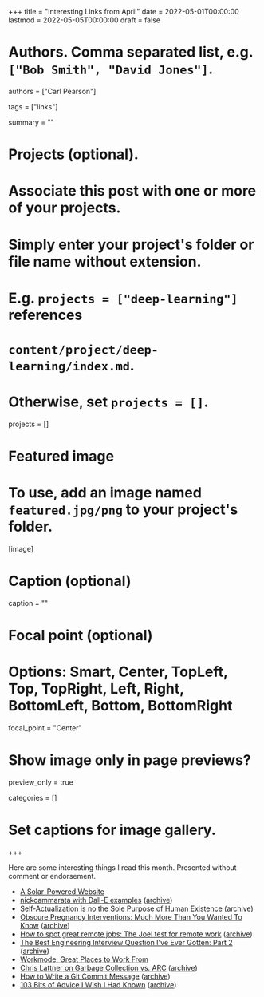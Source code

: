 +++
title = "Interesting Links from April"
date = 2022-05-01T00:00:00
lastmod = 2022-05-05T00:00:00
draft = false

# Authors. Comma separated list, e.g. `["Bob Smith", "David Jones"]`.
authors = ["Carl Pearson"]

tags = ["links"]

summary = ""

# Projects (optional).
#   Associate this post with one or more of your projects.
#   Simply enter your project's folder or file name without extension.
#   E.g. `projects = ["deep-learning"]` references 
#   `content/project/deep-learning/index.md`.
#   Otherwise, set `projects = []`.
projects = []

# Featured image
# To use, add an image named `featured.jpg/png` to your project's folder. 
[image]
  # Caption (optional)
  caption = ""

  # Focal point (optional)
  # Options: Smart, Center, TopLeft, Top, TopRight, Left, Right, BottomLeft, Bottom, BottomRight
  focal_point = "Center"

  # Show image only in page previews?
  preview_only = true


categories = []

# Set captions for image gallery.


+++

Here are some interesting things I read this month.
Presented without comment or endorsement.

* [A Solar-Powered Website][1]
* [nickcammarata with Dall-E examples][2] ([archive][2w])
* [Self-Actualization is no the Sole Purpose of Human Existence][3] ([archive][3w])
* [Obscure Pregnancy Interventions: Much More Than You Wanted To Know][4] ([archive][4w])
* [How to spot great remote jobs: The Joel test for remote work][5] ([archive][5w])
* [The Best Engineering Interview Question I've Ever Gotten: Part 2][6] ([archive][6w])
* [Workmode: Great Places to Work From][7]
* [Chris Lattner on Garbage Collection vs. ARC][8] ([archive][8w])
* [How to Write a Git Commit Message][9] ([archive][9w])
* [103 Bits of Advice I Wish I Had Known][10] ([archive][10w])

[1]: https://witch.solar/

[2]: https://twitter.com/nickcammarata/status/1511861061988892675?s=21&t=8aSpwebIGVPb0LkksGkgXA
[2w]: https://web.archive.org/web/20220506030145/https://twitter.com/nickcammarata/status/1511861061988892675?s=21&t=8aSpwebIGVPb0LkksGkgXA

[3]: https://freddiedeboer.substack.com/p/self-actualization-is-not-the-sole
[3w]: https://web.archive.org/web/20220506030309/https://freddiedeboer.substack.com/p/self-actualization-is-not-the-sole

[4]: https://astralcodexten.substack.com/p/obscure-pregnancy-interventions-much
[4w]: https://web.archive.org/web/20220506014012/https://astralcodexten.substack.com/p/obscure-pregnancy-interventions-much

[5]: https://andreschweighofer.com/career/how-to-spot-great-remote-jobs-the-joel-test-for-remote-work/
[5w]: https://web.archive.org/web/20220506025759/https://andreschweighofer.com/career/how-to-spot-great-remote-jobs-the-joel-test-for-remote-work/

[6]: https://quuxplusone.github.io/blog/2022/01/07/memcached-interview-solution/
[6w]: https://web.archive.org/web/20220424023538/https://quuxplusone.github.io/blog/2022/01/07/memcached-interview-solution/

[7]: https://workmode.co/

[8]: https://atp.fm/205-chris-lattner-interview-transcript#gc
[8w]: https://web.archive.org/web/20211101114918/https://atp.fm/205-chris-lattner-interview-transcript

[9]: https://cbea.ms/git-commit/
[9w]: https://web.archive.org/web/20211219182849/https://cbea.ms/git-commit/

[10]: https://kk.org/thetechnium/103-bits-of-advice-i-wish-i-had-known/
[10w]: https://web.archive.org/web/20220506010031/https://kk.org/thetechnium/103-bits-of-advice-i-wish-i-had-known/

